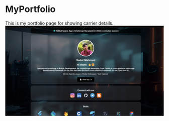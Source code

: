 # MyPortfolio
 This is my portfolio page for showing carrier details.
![image alter](https://github.com/SadatPro/MyPortfolio/blob/f12cc1ef8caf624e9f46d189de25beeaf01060c0/Screenshot%202024-11-07%20221549.png)

